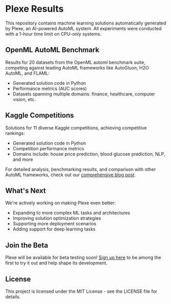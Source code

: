 # Plexe Results

This repository contains machine learning solutions automatically generated by Plexe, an AI-powered AutoML system. All experiments were conducted with a 1-hour time limit on CPU-only systems.

## OpenML AutoML Benchmark
Results for 20 datasets from the OpenML automl benchmark suite, competing against leading AutoML frameworks like AutoGluon, H2O AutoML, and FLAML:
- Generated solution code in Python
- Performance metrics (AUC scores)
- Datasets spanning multiple domains: finance, healthcare, computer vision, etc.

## Kaggle Competitions 
Solutions for 11 diverse Kaggle competitions, achieving competitive rankings:
- Generated solution code in Python
- Competition performance metrics
- Domains include: house price prediction, blood glucose prediction, NLP, and more

For detailed analysis, benchmarking results, and comparison with other AutoML frameworks, check out our [comprehensive blog post](https://plexe.ai/resources/plexe-results).

## What's Next
We're actively working on making Plexe even better:
- Expanding to more complex ML tasks and architectures
- Improving solution optimization strategies
- Supporting more deployment scenarios
- Adding support for deep learning tasks

## Join the Beta
Plexe will be available for beta testing soon! [Sign up here](https://plexe.ai) to be among the first to try it out and help shape its development.

## License

This project is licensed under the MIT License - see the LICENSE file for details.
